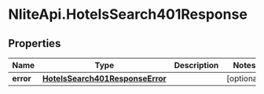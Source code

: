 # NliteApi.HotelsSearch401Response

## Properties

Name | Type | Description | Notes
------------ | ------------- | ------------- | -------------
**error** | [**HotelsSearch401ResponseError**](HotelsSearch401ResponseError.md) |  | [optional] 



